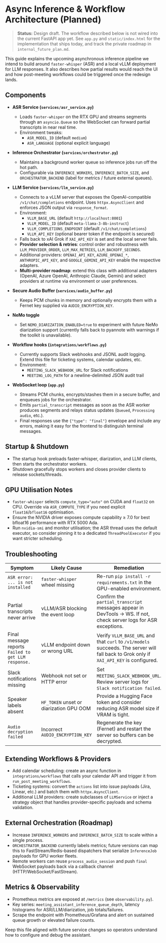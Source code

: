 # Async Inference & Workflow Architecture (Planned)

> **Status:** Design draft. The workflow described below is not wired into the
> current FastAPI app yet. See `app.py` and `static/index.html` for the
> implementation that ships today, and track the private roadmap in
> `internal_future_plan.md`.

This guide explains the upcoming asynchronous inference pipeline we intend to
build around `faster-whisper` (ASR) and a local vLLM deployment for LLM
responses. It also describes how partial results would reach the UI and how
post-meeting workflows could be triggered once the redesign lands.

## Components

- **ASR Service (`services/asr_service.py`)**
  - Loads `faster-whisper` on the RTX GPU and streams segments through an
    `asyncio.Queue` so the WebSocket can forward partial transcripts in near
    real time.
  - Environment tweaks:
    - `ASR_MODEL_ID` (default `medium`)
    - `ASR_LANGUAGE` (optional explicit language)

- **Inference Orchestrator (`services/orchestrator.py`)**
  - Maintains a background worker queue so inference jobs run off the hot path.
  - Configurable via `INFERENCE_WORKERS`, `INFERENCE_BATCH_SIZE`, and `ORCHESTRATOR_BACKEND` (label for metrics / future external queues).

- **LLM Service (`services/llm_service.py`)**
  - Connects to a vLLM server that exposes the OpenAI-compatible
    `/v1/chat/completions` endpoint. Uses `httpx.AsyncClient` and enforces JSON
    output via `response_format`.
  - Environment:
    - `VLLM_BASE_URL` (default `http://localhost:8001`)
    - `VLLM_MODEL_ID` (default `meta-llama-3-8b-instruct`)
    - `VLLM_COMPLETIONS_ENDPOINT` (default `/v1/chat/completions`)
    - `VLLM_API_KEY` (optional bearer token if the endpoint is secured)
  - Falls back to xAI Grok if `XAI_API_KEY` is set and the local server fails.
  - **Provider selection & retries**: control order and robustness with
    `LLM_PROVIDER_ORDER`, `LLM_MAX_RETRIES`, `LLM_BACKOFF_SECONDS`.
  - Additional providers: `OPENAI_API_KEY`, `AZURE_OPENAI_*`, `ANTHROPIC_API_KEY`,
    and `GOOGLE_GEMINI_API_KEY` enable the respective adapters.
  - **Multi-provider roadmap**: extend this class with additional adapters (OpenAI, Azure OpenAI, Anthropic Claude, Gemini) and select providers at runtime via environment or user preferences.

- **Secure Audio Buffer (`services/audio_buffer.py`)**
  - Keeps PCM chunks in memory and optionally encrypts them with a Fernet key
    supplied via `AUDIO_ENCRYPTION_KEY`.
- **NeMo toggle**
  - Set `NEMO_DIARIZATION_ENABLED=true` to experiment with future NeMo diarization support (currently falls back to pyannote with warnings if the toolkit is unavailable).

- **Workflow hooks (`integrations/workflows.py`)**
  - Currently supports Slack webhooks and JSONL audit logging. Extend this file
    for ticketing systems, calendar updates, etc.
  - Environment:
    - `MEETING_SLACK_WEBHOOK_URL` for Slack notifications
    - `MEETING_LOG_PATH` for a newline-delimited JSON audit trail

- **WebSocket loop (`app.py`)**
  - Streams PCM chunks, encrypts/stashes them in a secure buffer, and enqueues
    jobs for the orchestrator.
  - Emits `partial_transcript` messages as soon as the ASR worker produces
    segments and relays status updates (`Queued`, `Processing audio`, etc.).
  - Final responses use the `{"type": "final"}` envelope and include any
    errors, making it easy for the frontend to distinguish terminal messages.

## Startup & Shutdown

- The startup hook preloads faster-whisper, diarization, and LLM clients, then
  starts the orchestrator workers.
- Shutdown gracefully stops workers and closes provider clients to release
  sockets/threads.

## GPU Utilisation Notes

- `faster-whisper` selects `compute_type="auto"` on CUDA and `float32` on CPU.
  Override via `ASR_COMPUTE_TYPE` if you need explicit `float16`/`bfloat16`
  optimisation.
- Ensure the NVIDIA driver exposes compute capability ≥ 7.0 for best bfloat16
  performance with RTX 5000 Ada.
- Run `nvidia-smi` and monitor utilisation; the ASR thread uses the default
  executor, so consider pinning it to a dedicated `ThreadPoolExecutor` if you
  want stricter scheduling.

## Troubleshooting

| Symptom | Likely Cause | Remediation |
| ------- | ------------ | ----------- |
| `ASR error: ... is not installed` | `faster-whisper` wheel missing | Re-run `pip install -r requirements.txt` in the GPU-enabled environment. |
| Partial transcripts never arrive | vLLM/ASR blocking the event loop | Confirm the `partial_transcript` messages appear in DevTools → WS. If not, check server logs for ASR exceptions. |
| Final message reports `Failed to get LLM response.` | vLLM endpoint down or wrong URL | Verify `VLLM_BASE_URL` and that `curl` to `/v1/models` succeeds. The server will fall back to Grok only if `XAI_API_KEY` is configured. |
| Slack notifications missing | Webhook not set or HTTP error | Set `MEETING_SLACK_WEBHOOK_URL`. Review server logs for `Slack notification failed`. |
| Speaker labels absent | `HF_TOKEN` unset or diarization GPU OOM | Provide a Hugging Face token and consider reducing ASR model size if VRAM is tight. |
| `Audio decryption failed` | Incorrect `AUDIO_ENCRYPTION_KEY` | Regenerate the key (Fernet) and restart the server so buffers can be decrypted. |

## Extending Workflows & Providers

- Add calendar scheduling: create an async function in `integrations/workflows`
  that calls your calendar API and trigger it from `run_post_meeting_workflows`.
- Ticketing systems: convert the `actions` list into issue payloads (Jira,
  Linear, etc.) and batch them with `httpx.AsyncClient`.
- Additional LLM providers: create subclasses of `LLMService` or inject a
  strategy object that handles provider-specific payloads and schema validation.

## External Orchestration (Roadmap)
- Increase `INFERENCE_WORKERS` and `INFERENCE_BATCH_SIZE` to scale within a
  single process.
- `ORCHESTRATOR_BACKEND` currently labels metrics; future versions can map this
  to FastStream/Redis-based dispatchers that serialize `InferenceJob` payloads
  for GPU worker fleets.
- Remote workers can reuse `process_audio_session` and push `final` WebSocket
  payloads back via a callback channel (HTTP/WebSocket/FastStream).

## Metrics & Observability
- Prometheus metrics are exposed at `/metrics` (see `observability.py`).
- Key series: `meeting_assistant_inference_queue_depth`, latency histograms for ASR/LLM/diarization, job totals/failures.
- Scrape the endpoint with Prometheus/Grafana and alert on sustained queue growth or elevated failure counts.

Keep this file aligned with future service changes so operators understand how
to configure and debug the assistant.
